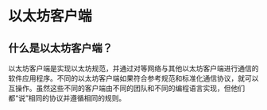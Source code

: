 # 以太坊客户端

## 什么是以太坊客户端？

以太坊客户端是实现以太坊规范，并通过对等网络与其他以太坊客户端进行通信的软件应用程序。不同的以太坊客户端如果符合参考规范和标准化通信协议，就可以互操作。虽然这些不同的客户端由不同的团队和不同的编程语言实现，但他们都“说”相同的协议并遵循相同的规则。
